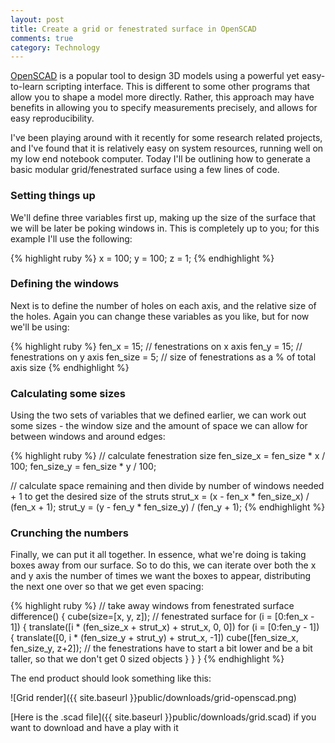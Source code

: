 ```yaml
---
layout: post
title: Create a grid or fenestrated surface in OpenSCAD
comments: true
category: Technology
---
```


<a href="http://www.openscad.org">OpenSCAD</a> is a popular tool to design 3D models using a powerful yet easy-to-learn scripting interface. This is different to some other programs that allow you to shape a model more directly. Rather, this approach may have benefits in allowing you to specify measurements precisely, and allows for easy reproducibility.

I've been playing around with it recently for some research related projects, and I've found that it is relatively easy on system resources, running well on my low end notebook computer. Today I'll be outlining how to generate a basic modular grid/fenestrated surface using a few lines of code. 

<!--break-->

### Setting things up

We'll define three variables first up, making up the size of the surface that we will be later be poking windows in. This is completely up to you; for this example I'll use the following:

{% highlight ruby %}
x = 100;
y = 100;
z = 1;
{% endhighlight %}

### Defining the windows

Next is to define the number of holes on each axis, and the relative size of the holes. Again you can change these variables as you like, but for now we'll be using:

{% highlight ruby %}
fen_x = 15; // fenestrations on x axis
fen_y = 15; // fenestrations on y axis
fen_size = 5; // size of fenestrations as a % of total axis size
{% endhighlight %}

### Calculating some sizes

Using the two sets of variables that we defined earlier, we can work out some sizes - the window size and the amount of space we can allow for between windows and around edges:

{% highlight ruby %}
// calculate fenestration size
  fen_size_x = fen_size * x / 100;
  fen_size_y = fen_size * y / 100;

// calculate space remaining and then divide by number of windows needed + 1 to get the desired size of the struts
  strut_x = (x - fen_x * fen_size_x) / (fen_x + 1); 
  strut_y = (y - fen_y * fen_size_y) / (fen_y + 1);
{% endhighlight %}

### Crunching the numbers 

Finally, we can put it all together. In essence, what we're doing is taking boxes away from our surface. So to do this, we can iterate over both the x and y axis the number of times we want the boxes to appear, distributing the next one over so that we get even spacing:

{% highlight ruby %}
// take away windows from fenestrated surface
  difference() { 
    cube(size=[x, y, z]); // fenestrated surface
    for (i = [0:fen_x - 1]) {
      translate([i * (fen_size_x + strut_x) + strut_x, 0, 0])
      for (i = [0:fen_y - 1]) {
        translate([0, i * (fen_size_y + strut_y) + strut_x, -1]) 
        cube([fen_size_x, fen_size_y, z+2]); // the fenestrations have to start a bit lower and be a bit taller, so that we don't get 0 sized objects
      }
    }
  }
{% endhighlight %}

The end product should look something like this:

![Grid render]({{ site.baseurl }}public/downloads/grid-openscad.png)

[Here is the .scad file]({{ site.baseurl }}public/downloads/grid.scad) if you want to download and have a play with it